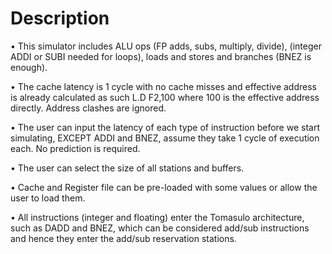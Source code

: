# Description


• This simulator includes ALU ops (FP adds, subs, multiply, divide), (integer ADDI or SUBI needed for loops), loads and stores and branches (BNEZ is enough).


• The cache latency is 1 cycle with no cache misses and effective address is already calculated as such L.D F2,100 where 100 is the effective address directly. Address clashes are ignored.


• The user can input the latency of each type of instruction before we start simulating, EXCEPT ADDI and BNEZ, assume they take 1 cycle of execution each. No prediction is required.


• The user can select the size of all stations and buffers.


• Cache and Register file can be pre-loaded with some values or allow the user to load them.


• All instructions (integer and floating) enter the Tomasulo architecture, such as DADD and BNEZ, which can be considered add/sub instructions and hence they enter the add/sub reservation stations.


